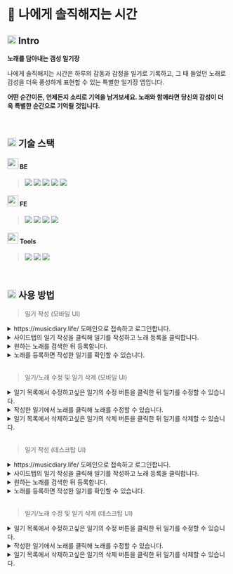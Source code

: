 # 📝 나에게 솔직해지는 시간

## <img height="20px" src="https://user-images.githubusercontent.com/78953393/202724902-5c0e2787-eb17-45e0-9faa-a119d4eeaa5b.png" /> Intro

**노래를 담아내는 갬성 일기장**

<p>나에게 솔직해지는 시간은 하루의 감동과 감정을 일기로 기록하고, 그 때 들었던 노래로 감성을 더욱 풍성하게 표현할 수 있는 특별한 일기장 앱입니다.</p>

**어떤 순간이든, 언제든지 소리로 기억을 남겨보세요. 노래와 함께라면 당신의 감성이 더욱 특별한 순간으로 기억될 것입니다.**

</br>

## <img height="20px" src="https://user-images.githubusercontent.com/78953393/202724902-5c0e2787-eb17-45e0-9faa-a119d4eeaa5b.png" /> 기술 스택
#### <img height="25px" src="https://user-images.githubusercontent.com/78953393/202858081-856ac9dd-6d18-43f3-acb8-73cb130dbfe3.png" /> BE
 > <img src="https://img.shields.io/badge/java-E34F26?style=for-the-badge&logo=java&logoColor=white"> 
 > <img src="https://img.shields.io/badge/Spring Boot-6DB33F?style=for-the-badge&logo=Spring Boot&logoColor=black"/>
 > <img src="https://img.shields.io/badge/mysql-4479A1?style=for-the-badge&logo=mysql&logoColor=white"> 
 > <img src="https://img.shields.io/badge/JPA-4479A1?style=for-the-badge&logo=JPA&logoColor=black"/>
 > <img src="https://img.shields.io/badge/Junit5-FFFFFF?style=for-the-badge&logo=Junit5&logoColor=black"/>

#### <img height="25px" src="https://user-images.githubusercontent.com/78953393/202858081-856ac9dd-6d18-43f3-acb8-73cb130dbfe3.png" /> FE
 > <img src="https://img.shields.io/badge/Vue.js-4FC08D?style=for-the-badge&logo=Vue.js&logoColor=black"/>
 > <img src="https://img.shields.io/badge/JavaScript-FFFFFF?style=for-the-badge&logo=JavaScript&logoColor=black"/>
 > <img src="https://img.shields.io/badge/HTML5-E34F26?style=for-the-badge&logo=HTML5&logoColor=white"/>
 > <img src="https://img.shields.io/badge/CSS3-4479A1?style=for-the-badge&logo=HTML5&logoColor=black"/>

#### <img height="25px" src="https://user-images.githubusercontent.com/78953393/202858081-856ac9dd-6d18-43f3-acb8-73cb130dbfe3.png" /> Tools
><img src="https://img.shields.io/badge/IntelliJ-FFFFFF?style=for-the-badge&logo=IntelliJ&logoColor=white"/>
><img src="https://img.shields.io/badge/Git-F05032?style=for-the-badge&logo=Git&logoColor=black"/>
><img src="https://img.shields.io/badge/GitHub-181717?style=for-the-badge&logo=GitHub&logoColor=white"/>

</br>

## <img height="20px" src="https://user-images.githubusercontent.com/78953393/202724902-5c0e2787-eb17-45e0-9faa-a119d4eeaa5b.png" /> 사용 방법
> 일기 작성 (모바일 UI)
  <details>
  <summary>https://musicdiary.life/ 도메인으로 접속하고 로그인합니다.</summary>
  <div>
   <img width="200" alt="스크린샷" src="https://github.com/juni8453/emotion-music-note/assets/79444040/b7caf294-8f9c-40e8-9745-7c0d0cd95756">
   <img width="200" alt="스크린샷" src="https://github.com/juni8453/emotion-music-note/assets/79444040/2e1fa0a0-2508-4af2-af6c-fbb83dfb958f">
   <img width="200" alt="스크린샷" src="https://github.com/juni8453/emotion-music-note/assets/79444040/728bd70c-505c-4d45-bf75-e78f0874cb6a">
  </div>
  </details>
  
  <details>
  <summary>사이드탭의 일기 작성을 클릭해 일기를 작성하고 노래 등록을 클릭합니다.</summary>
  <div>
    <img width="200" alt="스크린샷 2024-01-26 오후 2 32 59" src="https://github.com/juni8453/emotion-music-note/assets/79444040/91889387-a62a-467e-8362-cfe1c1d1a1ed">
  </div>
  </details>
  
  <details>
  <summary>원하는 노래를 검색한 뒤 등록합니다.</summary>
  <div>
   <img width="200" alt="스크린샷 2024-01-26 오후 2 41 01" src="https://github.com/juni8453/emotion-music-note/assets/79444040/f55b09fb-5a4e-4d6a-a5c0-3891fe9eeca4">
   <img width="200" alt="스크린샷 2024-01-26 오후 2 41 01" src="https://github.com/juni8453/emotion-music-note/assets/79444040/6a992136-2c0a-483b-949a-5f8b7bd55d05">
  </div>
  </details>
  
  <details>
  <summary>노래를 등록하면 작성한 일기를 확인할 수 있습니다.</summary>
  <div>
    <img width="200" alt="스크린샷 2024-01-26 오후 2 44 47" src="https://github.com/juni8453/emotion-music-note/assets/79444040/e1d2afba-37a7-40e9-9c14-ff63592001f2">
  </div>
  </details>

</br>

> 일기/노래 수정 및 일기 삭제 (모바일 UI)
  <details>
  <summary>일기 목록에서 수정하고싶은 일기의 수정 버튼을 클릭한 뒤 일기를 수정할 수 있습니다.</summary>
  <div>
    <img width="200" alt="스크린샷 2024-01-26 오후 2 49 43" src="https://github.com/juni8453/emotion-music-note/assets/79444040/d5110c3e-04d7-4325-ba02-d1e5880f0a91">
    <img width="200" alt="스크린샷 2024-01-26 오후 2 50 20" src="https://github.com/juni8453/emotion-music-note/assets/79444040/96aa8fb5-852f-485f-89e9-532b2213fc1b">
  </div>
  </details>
  <details>
  <summary>작성한 일기에서 노래를 클릭해 노래를 수정할 수 있습니다.</summary>
  <div>
   <img width="200" alt="스크린샷 2024-01-26 오후 2 51 59" src="https://github.com/juni8453/emotion-music-note/assets/79444040/c7e40f3d-4e65-49d8-afb9-b7a1d3f26f43">
    <img width="200" alt="스크린샷 2024-01-26 오후 2 52 48" src="https://github.com/juni8453/emotion-music-note/assets/79444040/2ae2300b-d947-443a-8ed6-99ae770eb57a">
    <img width="200" alt="스크린샷 2024-01-26 오후 2 53 11" src="https://github.com/juni8453/emotion-music-note/assets/79444040/77471deb-ae75-44de-a65c-bd091088ad83">
  </div>
  </details>
  <details>
  <summary>일기 목록에서 삭제하고싶은 일기의 삭제 버튼을 클릭한 뒤 일기를 삭제할 수 있습니다.</summary>
  <div>
    <img width="200" alt="스크린샷 2024-01-26 오후 2 54 27" src="https://github.com/juni8453/emotion-music-note/assets/79444040/b78f33bd-48e0-40db-a310-e3a523ec8dcb">
  </div>
  </details>

</br>

> 일기 작성 (데스크탑 UI)
  <details>
  <summary>https://musicdiary.life/ 도메인으로 접속하고 로그인합니다.</summary>
  <div>
    <img width="800" alt="스크린샷 2024-01-26 오후 2 26 31" src="https://github.com/juni8453/emotion-music-note/assets/79444040/23dad861-7d8f-49a4-be51-3fcabe611f98">
    <img width="800" alt="스크린샷 2024-01-26 오후 2 28 13" src="https://github.com/juni8453/emotion-music-note/assets/79444040/d5c71404-6882-401c-8bd4-904c46dfc339">
    <img width="800" alt="스크린샷 2024-01-26 오후 2 28 32" src="https://github.com/juni8453/emotion-music-note/assets/79444040/1f8a0486-c971-4152-9552-78c743a87e91">
  </div>
  </details>
  
  <details>
  <summary>사이드탭의 일기 작성을 클릭해 일기를 작성하고 노래 등록을 클릭합니다.</summary>
  <div>
    <img width="800" alt="스크린샷 2024-01-26 오후 2 32 59" src="https://github.com/juni8453/emotion-music-note/assets/79444040/566081d7-d265-4df5-946f-0f1733946254">
  </div>
  </details>
  
  <details>
  <summary>원하는 노래를 검색한 뒤 등록합니다.</summary>
  <div>
    <img width="800" alt="스크린샷 2024-01-26 오후 2 41 01" src="https://github.com/juni8453/emotion-music-note/assets/79444040/e875461f-f89d-47dc-9b14-071697ee4f9c">
    <img width="800" alt="스크린샷 2024-01-26 오후 2 43 45" src="https://github.com/juni8453/emotion-music-note/assets/79444040/38f01e6b-1cf1-4e4d-a7f3-b80f3a96728e">
  </div>
  </details>
  
  <details>
  <summary>노래를 등록하면 작성한 일기를 확인할 수 있습니다.</summary>
  <div>
    <img width="800" alt="스크린샷 2024-01-26 오후 2 44 47" src="https://github.com/juni8453/emotion-music-note/assets/79444040/546f4263-576b-4d90-8302-c5c725e06c4a">
  </div>
  </details>

</br>

> 일기/노래 수정 및 일기 삭제 (데스크탑 UI)
  <details>
  <summary>일기 목록에서 수정하고싶은 일기의 수정 버튼을 클릭한 뒤 일기를 수정할 수 있습니다.</summary>
  <div>
    <img width="800" alt="스크린샷 2024-01-26 오후 2 49 43" src="https://github.com/juni8453/emotion-music-note/assets/79444040/c3e8dbf2-d95b-499f-ac9d-d92a24b678c1">
    <img width="800" alt="스크린샷 2024-01-26 오후 2 50 20" src="https://github.com/juni8453/emotion-music-note/assets/79444040/f5da4d23-52ba-470e-be4b-456321b997d4">
    <img width="800" alt="스크린샷 2024-01-26 오후 2 50 35" src="https://github.com/juni8453/emotion-music-note/assets/79444040/0c1ddd8c-2e0e-46cf-a5cf-ad8a4d2794f8">
  </div>
  </details>
  
  <details>
  <summary>작성한 일기에서 노래를 클릭해 노래를 수정할 수 있습니다.</summary>
  <div>
    <img width="800" alt="스크린샷 2024-01-26 오후 2 51 59" src="https://github.com/juni8453/emotion-music-note/assets/79444040/14cea3e2-aa35-48e9-be3e-f6f2cc138594">
    <img width="800" alt="스크린샷 2024-01-26 오후 2 52 48" src="https://github.com/juni8453/emotion-music-note/assets/79444040/8c26e02c-3e13-47e9-95a6-b870d31a2a58">
    <img width="800" alt="스크린샷 2024-01-26 오후 2 53 11" src="https://github.com/juni8453/emotion-music-note/assets/79444040/20c4da7c-5e58-4069-b2ae-4fa6b5e4f8cc">
  </div>
  </details>
  
  <details>
  <summary>일기 목록에서 삭제하고싶은 일기의 삭제 버튼을 클릭한 뒤 일기를 삭제할 수 있습니다.</summary>
  <div>
    <img width="800" alt="스크린샷 2024-01-26 오후 2 54 27" src="https://github.com/juni8453/emotion-music-note/assets/79444040/9186c0d0-dfa6-42eb-8f61-1065ae167c2c">
  </div>
  </details>
